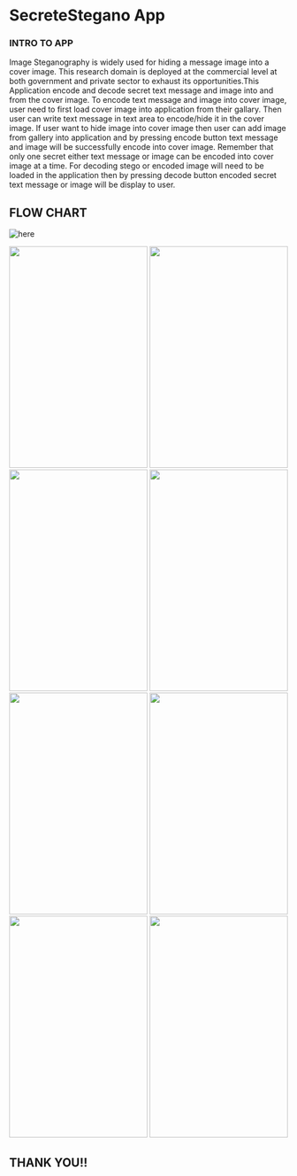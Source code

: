 # SecreteStegano App

### INTRO TO APP
Image Steganography is widely used for hiding a message image into a cover image. This research domain is deployed at the commercial level at both government and private sector to exhaust its opportunities.This Application encode and decode secret text message and image into and from the cover image. To encode text message and image into cover image, user need to first load cover image into application from their gallary. Then user can write text message in text area to encode/hide it in the cover image. If user want to hide image into cover image then user can add image from gallery into application and by pressing encode button text message and image will be successfully encode into cover image. Remember that only one secret either text message or image can be encoded into cover image at a time. For decoding stego or encoded image will need to be loaded in the application then by pressing decode button encoded secret text message or image will be display to user.


## FLOW CHART
![here](https://github.com/lukefire5156/Steganography-App/blob/master/SS/flowchart.png)



<img src="https://github.com/lukefire5156/Steganography-App/blob/master/SS/Screenshot_20200604-152706.png" width="250" height="400">
<img src="https://github.com/lukefire5156/Steganography-App/blob/master/SS/Screenshot_20200604-154140.png" width="250" height="400">
<img src="https://github.com/lukefire5156/Steganography-App/blob/master/SS/Screenshot_20200604-153327.png" width="250" height="400">
<img src="https://github.com/lukefire5156/Steganography-App/blob/master/SS/Screenshot_20200604-154059.png" width="250" height="400">
<img src="https://github.com/lukefire5156/Steganography-App/blob/master/SS/Screenshot_20200604-154046.png" width="250" height="400">
<img src="https://github.com/lukefire5156/Steganography-App/blob/master/SS/Screenshot_20200604-153447.png" width="250" height="400">
<img src="https://github.com/lukefire5156/Steganography-App/blob/master/SS/Screenshot_20200604-153424.png" width="250" height="400">
<img src="https://github.com/lukefire5156/Steganography-App/blob/master/SS/Screenshot_20200604-153409.png" width="250" height="400">

## THANK YOU!!
